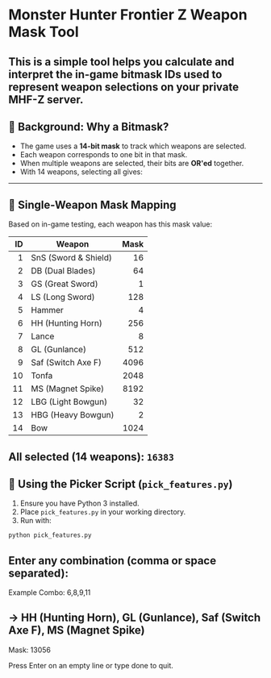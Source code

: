 # Monster Hunter Frontier Z Weapon Mask Tool

This is a simple tool helps you calculate and interpret the in-game **bitmask IDs** used to represent weapon selections on your private MHF-Z server.
---
## 📖 Background: Why a Bitmask?

- The game uses a **14-bit mask** to track which weapons are selected.  
- Each weapon corresponds to one bit in that mask.  
- When multiple weapons are selected, their bits are **OR'ed** together.  
- With 14 weapons, selecting all gives:  
---
## 🔢 Single-Weapon Mask Mapping

Based on in-game testing, each weapon has this mask value:

| ID | Weapon              | Mask  |
|---:|---------------------|------:|
|  1 | SnS (Sword & Shield)|    16 |
|  2 | DB (Dual Blades)    |    64 |
|  3 | GS (Great Sword)    |     1 |
|  4 | LS (Long Sword)     |   128 |
|  5 | Hammer              |     4 |
|  6 | HH (Hunting Horn)   |   256 |
|  7 | Lance               |     8 |
|  8 | GL (Gunlance)       |   512 |
|  9 | Saf (Switch Axe F)  |  4096 |
| 10 | Tonfa               |  2048 |
| 11 | MS (Magnet Spike)   |  8192 |
| 12 | LBG (Light Bowgun)  |    32 |
| 13 | HBG (Heavy Bowgun)  |     2 |
| 14 | Bow                 |  1024 |

**All selected (14 weapons):** `16383`
---
## 🚀 Using the Picker Script (`pick_features.py`)

1. Ensure you have Python 3 installed.  
2. Place `pick_features.py` in your working directory.  
3. Run with:  

```bash
python pick_features.py
```
## Enter any combination (comma or space separated):
Example Combo: 6,8,9,11
## → HH (Hunting Horn), GL (Gunlance), Saf (Switch Axe F), MS (Magnet Spike)
Mask: 13056

Press Enter on an empty line or type done to quit.
